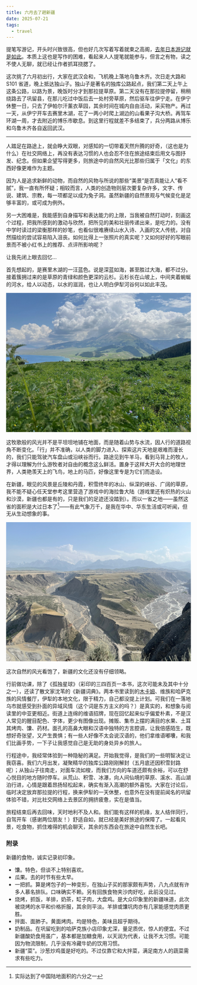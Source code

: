 ```yaml
---
title: 六月去了趟新疆
date: 2025-07-21
tags:
  - travel
---
```


提笔写游记，开头时兴致很高，但也好几次写着写着就束之高阁，[去年日本游记就是如此](../japan-2024-vol-1/)。本质上这也是写作的困难，看起来人人提笔就能参与，但言之有物，读之不使人无聊，就已经让作者抓耳挠腮了。

这次挑了六月初出行，大家在武汉会和，飞机晚上落地乌鲁木齐。次日走大路和 S101 省道，晚上抵达独山子。独山子是著名的独库公路起点，我们第二天上午上这条公路，以路为景，晚饭时分才到那拉提草原。第二天没有在那拉提停留，稍稍绕路去了巩留县，在那儿吃过中饭后去一处村旁草原，然后驱车往伊宁走。在伊宁休整一日，只去了伊帕尔汗薰衣草园，其余时间在城内自由活动，采买物产。再过一天，从伊宁开车去赛里木湖，花了一两小时爬上湖边的山看果子沟大桥。再驾车环湖一周，才去附近的博乐市歇息。到这里行程就差不多结束了，兵分两路从博乐和乌鲁木齐各自返回武汉。

---

人踏足在路途上，就会睁大双眼，对感知的一切带着天然升腾的好奇，（这也是为什么）在社交网络上，再没有表达习惯的人也会忍不住在旅途结束后用文与图抒发、纪念。但如果企望写得更多，则旅途中的自然风光比那些归属于「文化」的东西好像更难作为主题。

因为人是追求新鲜的动物，而自然的风物与所说的那些“美景”是否真能让人“看不腻”，我一直有所怀疑；相较而言，人类的创造物则层次要复杂许多，文字、传说、建筑、宗教，每一项都足以成为兔子洞。虽然新疆的自然景观与气候变化是足够丰富的，或可成为例外。

另一大困难是，我能感到自身描写和表达能力的上限，当我被自然打动时，刻画这个过程，把我所感到的激动与欣然，把所见的美和壮丽传递出来，是吃力的。没有中学时读过的梁衡那样的妙笔，也看似很难赓续山水入诗、入画的文人传统，对自然描绘的尝试容易陷入沮丧。如何比得上一张照片的真实呢？又如何好好的写眼前景而不被小红书上的推荐、点评所影响呢？

让我先闭上眼去回忆...

首先想起的，是赛里木湖的一汪蓝色。说是深蓝如海，甚至胜过大海，都不过分。接着簇拥过来的是草原的青绿和颜色更深的云杉。云杉长在山坡上，中间夹着蜿蜒的河水，给人以动态，以水的滋润，也让人明白伊犁河谷何以如此丰茂。

<img src="/images/sayram-lake.jpeg" class="landscape_image">

这牧歌般的风光并不是平坦坦地铺在地面，而是随着山势与水流，因人行的道路视角不断变化。「行」并不准确，以人类的脚力进入、探索这片天地是艰难而漫长的，我们只能驾驶汽车盘山或沿峡谷而行。路途见到牛羊马，看到马背上的牧人，才得以理解为什么游牧者对自由的概念这么鲜活。置身于这样大开大合的地理世界，人类艳羡天上的飞鸟，地上的马匹，好像这里专是为它们而造设。

在新疆，眼见的风景是丘陵和丹霞，积雪终年的冰山、纵深的峡谷、广阔的草原，我不能不疑心任天堂参考这里营造了游戏中的海拉鲁大陆（游戏里还有炽热的火山和沙漠，新疆也都是有的，只是我们的足迹还没踏到）。而以一省之地——虽然这省的面积是大过日本了[^1]——有此气象万千，是我在华中、华东生活或可听闻，但无从生动想象的事。

<img src="/images/xinjiang-canyon.jpeg" class="landscape_image">

这次自然的风光看饱了，新疆的文化还没有仔细领略。

行前做功课，除了《孤独星球》（彩印的三四百页一本书，这次可能未及其中十分之一），还读了散文家沈苇的《新疆词典》。两本书里读到的[木卡姆](https://zh.wikipedia.org/wiki/%E5%8D%81%E4%BA%8C%E6%9C%A8%E5%8D%A1%E5%A7%86)、维族和哈萨克族的风情餐厅，伊犁的本地文化，限于精力，自己都没提上计划。可我们在一落地乌市就感受到扑面的异域风情（这个词是东方主义的吗？）是真实的，和想象与阅读里的中亚更相近。街道上连绵的维语招牌，现在回忆起来似乎偏爱朴素，不是汉人常见的醒目配色、字体，更少有图像出现。摊贩、集市上摆的满目的水果、土耳其烤肉、馕、药材。面孔的高鼻大眼和汉语中独特的方言腔调，让我倍感陌生，既想好奇张望，又产生畏惧；有一些人好像不太会说汉语的，他们拿维语嘟囔，和我们比画手势，一下子让我感觉自己是无助的身处异乡的旅人。

行程途中，我经常体验到一种隐秘的满足。开始我觉得，是我们的一些明智决定让我窃喜。我们六月出发，凝聚精华的独库公路刚刚解封（五月底还因积雪封路呢）；从独山子往南走，对面车流如梭，而我们方向的车道还颇有余裕，可以在舒心悦目的地方随时停车。从荒山、积雪、冰瀑，向人间仙境的草原、溪水、高山湖泊行进，心情是跟着昂扬轻松起来，确实有渐入高潮的额外喜悦。大家在讨论后，临时决定放弃那拉提的行程，换来伊犁的一天休整，也意外在没有提前闻名的巩留体验不错，对比社交网络上去景区的拥挤疲惫，实在是值当。

旅程结束后再去回味，天时地利不及人和。我们能有这样的机缘，友人结伴同行，自驾开车（感谢两位朋友！）舒适自如，就已经是美好旅途的保障了。一起看风景，吃食物，抓住难得的机会聊天，其余的东西会在旅途中自然生长吧。

### 附录
新疆的食物，诚实记录初印象。
- 馕。特色，但谈不上特别喜欢。
- 瓜果。去的时节有些太早。
- 一把抓。算是烤包子的一种变形，在独山子买的那家颇有声势，八九点就有许多人慕名排队。口味确实不赖。另有回族食物夹沙肉好吃，此前没见过。
- 烧烤，抓饭，羊排，奶茶，缸子肉，大盘鸡。是大众印象里的新疆味道，此次被烧烤的水平和价格折服，其余则平淡。羊排或馕坑肉亦有几家能感觉肉质更胜。
- 拌面、面肺子。黄面烤肉。均是特色，美味且超乎期待。
- 奶制品。在巩留吃到的哈萨克族小店印象尤深，量足质优，惊人的便宜。不过新疆酸奶食用虽广，基本都是加糖食用，以天润为代表，让我不太习惯。可能因为物流限制，几乎没有冷藏牛奶的饮用习惯。
- 新疆“菜”。沙葱炒鸡蛋是好吃的。不过仅靠它和大拌菜，满足南方人的蔬菜需求有些吃力。

[^1]: 实际达到了中国陆地面积的六分之一